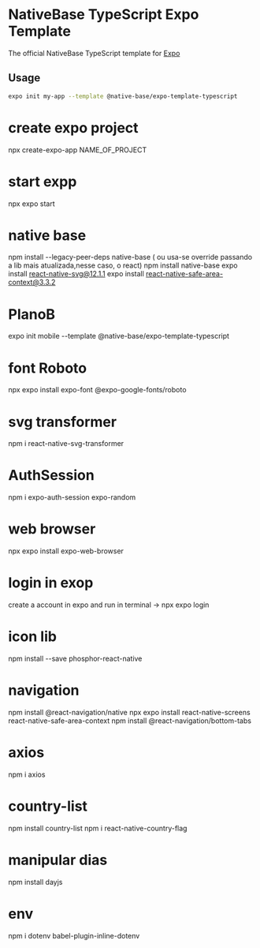 # NativeBase TypeScript Expo Template

The official NativeBase TypeScript template for [Expo](https://docs.expo.io/)

## Usage

```sh
expo init my-app --template @native-base/expo-template-typescript
```

# create expo project

npx create-expo-app NAME_OF_PROJECT

# start expp

npx expo start

# native base

npm install --legacy-peer-deps native-base ( ou usa-se override passando a lib mais atualizada,nesse caso, o react)
npm install native-base
expo install react-native-svg@12.1.1
expo install react-native-safe-area-context@3.3.2

# PlanoB

expo init mobile --template @native-base/expo-template-typescript

# font Roboto

npx expo install expo-font @expo-google-fonts/roboto

# svg transformer

npm i react-native-svg-transformer

# AuthSession

npm i expo-auth-session expo-random

# web browser

npx expo install expo-web-browser

# login in exop
create a account in expo and run in terminal -> npx expo login

# icon lib
npm install --save phosphor-react-native

# navigation
npm install @react-navigation/native
npx expo install react-native-screens react-native-safe-area-context
npm install @react-navigation/bottom-tabs

# axios
npm i axios

# country-list
npm install country-list
npm i react-native-country-flag

# manipular dias
npm install dayjs
# env
npm i dotenv babel-plugin-inline-dotenv